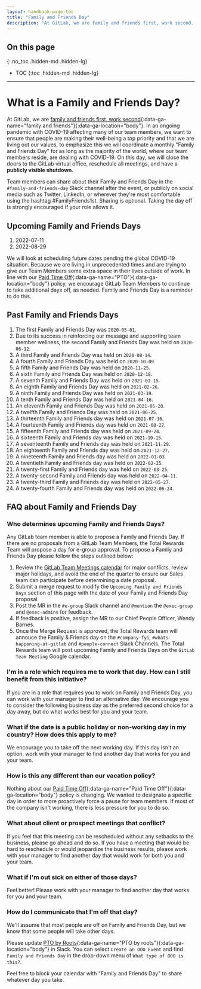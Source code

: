 ```yaml
---
layout: handbook-page-toc
title: "Family and Friends Day"
description: "At GitLab, we are family and friends first, work second. A monthly Family and Friends Day during COVID-19 helps our Team Members prioritize their well-being."
---
```


## On this page
{:.no_toc .hidden-md .hidden-lg}

- TOC
{:toc .hidden-md .hidden-lg}

---

# What is a Family and Friends Day?

At GitLab, we are [family and friends first, work second](/handbook/values/#family-and-friends-first-work-second){:data-ga-name="family and friends"}{:data-ga-location="body"}. In an ongoing pandemic with COVID-19 affecting many of our team members, we want to ensure that people are making their well-being a top priority and that we are living out our values, to emphasize this we will coordinate a monthly "Family and Friends Day" for as long as the majority of the world, where our team members reside, are dealing with COVID-19. On this day, we will close the doors to the GitLab virtual office, reschedule all meetings, and have a **publicly visible shutdown**.

Team members can share about their Family and Friends Day in the `#family-and-friends-day` Slack channel after the event, or publicly on social media such as Twitter, LinkedIn, or wherever they're most comfortable using the hashtag #FamilyFriends1st. Sharing is optional. Taking the day off is strongly encouraged if your role allows it.

## Upcoming Family and Friends Days


1. 2022-07-11
1. 2022-08-29

We will look at scheduling future dates pending the global COVID-19 situation. Because we are living in unprecedented times and are trying to give our Team Members some extra space in their lives outside of work. In line with our [Paid Time Off](/handbook/paid-time-off/){:data-ga-name="PTO"}{:data-ga-location="body"} policy, we encourage GitLab Team Members to continue to take additional days off, as needed. Family and Friends Day is a reminder to do this.

## Past Family and Friends Days

1. The first Family and Friends Day was `2020-05-01`.
1. Due to its success in reinforcing our message and supporting team member wellness, the second Family and Friends Day was held on `2020-06-12`.
1. A third Family and Friends Day was held on `2020-08-14`.
1. A fourth Family and Friends Day was held on `2020-10-09`.
1. A fifth Family and Friends Day was held on `2020-11-25`.
1. A sixth Family and Friends Day was held on `2020-12-18`.
1. A seventh Family and Friends Day was held on `2021-01-15`. 
1. An eighth Family and Friends Day was held on `2021-02-26`. 
1. A ninth Family and Friends Day was held on `2021-03-19`. 
1. A tenth Family and Friends Day was held on `2021-04-16`.
1. An eleventh Family and Friends Day was held on `2021-05-28`.
1. A twelfth Family and Friends Day was held on `2021-06-25`.
1. A thirteenth Family and Friends day was held on `2021-07-16`.
1. A fourteenth Family and Friends day was held on `2021-08-27`.
1. A fifteenth Family and Friends day was held on `2021-09-24`.
1. A sixteenth Family and Friends day was held on `2021-10-15`.
1. A seventeenth Family and Friends day was held on `2021-11-29`.
1. An eighteenth Family and Friends day was held on `2021-12-27`.
1. A nineteenth Family and Friends day was held on `2022-01-03`.
1. A twentieth Family and Friends day was held on `2022-02-25`.
1. A twenty-first Family and Friends day was held on `2022-03-25`.
1. A twenty-second Family and Friends day was held on `2022-04-11`.
1. A twenty-third Family and Friends day was held on `2022-05-27`.
1. A twenty-fourth Family and Friends day was held on `2022-06-24`. 

## FAQ about Family and Friends Day

### Who determines upcoming Family and Friends Days?
Any GitLab team member is able to propose a Family and Friends Day. If there are no proposals from a GitLab Team Members, the Total Rewards Team will propose a day for e-group approval. To propose a Family and Friends Day please follow the steps outlined below:
1. Review the [GitLab Team Meetings calendar](https://calendar.google.com/calendar/u/0?cid=Z2l0bGFiLmNvbV82ZWtiazhmZnFua3VzM3FwajlvMjZycWVqZ0Bncm91cC5jYWxlbmRhci5nb29nbGUuY29t) for major conflicts, review major holidays, and avoid the end of the quarter to ensure our Sales team can participate before determining a date proposal.
1. Submit a merge request to modify the `Upcoming Family and Friends Days` section of this page with the date of your Family and Friends Day proposal.
1. Post the MR in the `#e-group` Slack channel and `@mention` the `@exec-group` and `@exec-admins` for feedback.
1. If feedback is positive, assign the MR to our Chief People Officer, Wendy Barnes.
1. Once the Merge Request is approved, the Total Rewards team will annouce the Family & Friends day on the `#company-fyi`, `#whats-happening-at-gitlab` and `#people-connect` Slack Channels. The Total Rewards team will post upcoming Family and Friends Days on the `GitLab Team Meeting` Google calendar.

### I'm in a role which requires me to work that day. How can I still benefit from this initiative?
If you are in a role that requires you to work on Family and Friends Day, you can work with your manager to find an alternative day. We encourage you to consider the following business day as the preferred second choice for a day away, but do what works best for you and your team.

### What if the date is a public holiday or non-working day in my country? How does this apply to me?
We encourage you to take off the next working day. If this day isn't an option, work with your manager to find another day that works for you and your team.

### How is this any different than our vacation policy?
Nothing about our [Paid Time Off](/handbook/paid-time-off/){:data-ga-name="Paid Time Off"}{:data-ga-location="body"} policy is changing. We wanted to designate a specific day in order to more proactively force a pause for team members. If most of the company isn't working, there is less pressure for you to do so.

### What about client or prospect meetings that conflict?
If you feel that this meeting can be rescheduled without any setbacks to the business, please go ahead and do so. If you have a meeting that would be hard to reschedule or would jeopardize the business results, please work with your manager to find another day that would work for both you and your team.

### What if I'm out sick on either of those days?
Feel better! Please work with your manager to find another day that works for you and your team.

### How do I communicate that I'm off that day?
We'll assume that most people are off on Family and Friends Day, but we know that some people will take other days.

Please update [PTO by Roots](/handbook/paid-time-off/#pto-by-roots){:data-ga-name="PTO by roots"}{:data-ga-location="body"} in Slack. You can select `Create an OOO Event` and find `Family and Friends Day` in the drop-down menu of `What type of OOO is this?`.

Feel free to block your calendar with "Family and Friends Day" to share whatever day you take.

